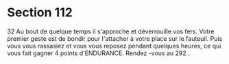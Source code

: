 # Section 112

32
Au bout de quelque temps il s'approche et déverrouille vos fers.
Votre premier geste est de bondir pour l'attacher à  votre place
sur le fauteuil. Puis vous vous rassasiez et vous vous reposez
pendant quelques heures, ce qui vous fait gagner 4 points
d'ENDURANCE.  Rendez -vous au 292 .